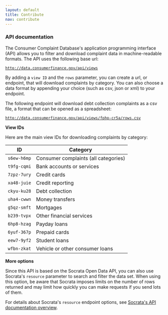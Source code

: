 ```yaml
---
layout: default
title: Contribute
nav: contribute
---
```


### API documentation

The Consumer Complaint Database's application programming interface (API) allows you to filter and download complaint data in machine-readable formats. The API uses the following base url:

<code>http://data.consumerfinance.gov/api/views</code>

By adding a <code>view ID</code> and the <code>rows</code> parameter, you can create a url, or endpoint, that will download complaints by category. You can also choose a data format by appending your choice (such as csv, json or xml) to your endpoint.

The following endpoint will download debt collection complaints as a csv file, a format that can be opened as a spreadsheet:

<code>http://data.consumerfinance.gov/api/views/fphp-cr5a/rows.csv</code>

**View IDs**

Here are the main view IDs for downloading complaints by category:

<table class="table-code">
<thead>
<tr>
<th>ID</th>
<th>Category</th>
</tr>
</thead>
<tbody>
<tr>
<td><code>s6ew-h6mp</code></td>
<td>Consumer complaints (all categories)</td>
</tr>
<tr>
<td><code>t9fg-cqmi</code></td>
<td>Bank accounts or services</td>
</tr>
<tr>
<td><code>7zpz-7ury</code></td>
<td>Credit cards</td>
</tr>
<tr>
<td><code>xa48-juie</code></td>
<td>Credit reporting</td>
</tr>
<tr>
<td><code>ckyu-ku28</code></td>
<td>Debt collection</td>
</tr>
<tr>
<td><code>uha4-cwwn</code></td>
<td>Money transfers</td>
</tr>
<tr>
<td><code>g5qz-smft</code></td>
<td>Mortgages</td>
</tr>
<tr>
<td><code>b239-tvpx</code></td>
<td>Other financial services</td>
</tr>
<tr>
<td><code>6hp8-hzag</code></td>
<td>Payday loans</td>
</tr>
<tr>
<td><code>6yuf-367p</code></td>
<td>Prepaid cards</td>
</tr>
<tr>
<td><code>eew7-9yf2</code></td>
<td>Student loans</td>
</tr>
<tr>
<td><code>wfbn-zkat</code></td>
<td>Vehicle or other consumer loans</td>
</tr>
</tbody>
</table>

**More options**

Since this API is based on the Socrata Open Data API, you can also use Socrata's <code>resource</code> parameter to search and filter the data set. When using this option, be aware that Socrata imposes limits on the number of rows returned and may limit how quickly you can make requests if you send lots of them.

For details about Socrata's <code>resource</code> endpoint options, see [Socrata's API documentation overview](https://dev.socrata.com/docs/endpoints.html).

<body id="contribute"></body>